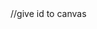 <html><html>

<head>
</head>

<style>

    /*
        This is to make sure
        the canvas is in the right position
        on all browsers lllll
    */

    canvas {
        position: absolute;
        top:0;
        left:0;
    }

</style>

<body>
<canvas id="canvas1"> </canvas>//give id to canvas
<canvas id="myCanvas"></canvas>
<canvas id="myCanvas2"></canvas>
<canvas id="canvas3"></canvas>
<script>

    var canvas1 = document.getElementById("canvas1");//get theeemnet by Id names canvas1    
var canvas2 = document.getElementById("canvas2");//get the elemnet by Id names canvas312
    var canvas3 = document.getElementById("canvas3");//get the elemnet by Id names canvas3
    var width = window.innerWidth;
    var height = window.innerHeight;
    create(canvas1,0,100)//the first canvas is positioned on the left side of screen,which has dim=100;
    create(canvas3,width*2/3,200)//second canvas is positioned on 2/3 width away form screen,which has dim 200;
    createCanvas2();

    function create(input_canvas,left,dim1) {
        var canvas = input_canvas;
        var fov = 800;//field of view
        var context = canvas.getContext("2d");

        canvas.style.left = left;
        canvas.style.border = "1px solid rgb(203,23,103)";
        canvas.setAttribute("width", width/3);
        canvas.setAttribute("height", height);
        canvas.addEventListener('mousemove',getMouse,false);
        var mouseX=0;
        var mouseY=0;
// This array is used to create an individual 3D vertex, represented by a 3D vector xyz
        var point = [];
      // This is where we stash all the vertices
        var points = [];
      //// This is temp storage for when we draw each 3D vertex
        var point3d = [];

        var angleX = 0;
        var angleY = 0;
        var HALF_WIDTH = width/3;
        var HALF_HEIGHT = height/2;

        var x3d = 0;
        var y3d = 0;
        var z3d = 0;

        var lastScale = 0;
        var lastx2d = 0;
        var lasty2d = 0;

        // The below code creates a sphere of points
        var dim = dim1; // This is the number of rings
        // Each ring has as many points as there are rings
        // This is the spacing for each ring
        var spacing = ((Math.PI*2 ) / dim);

        // This is the total number of points
        var numPoints = dim * dim;

        // This is how big the sphere is.
        var size = 100;

        // Now we build the sphere
        for (var i = 0; i < dim ; i++) {

// Calculate the depth spacing

            // Divide spacing in half to make sure cosine and sine keep positive 
          //in order to calculate the depth spacing
           // We only need the positive bit
            
            var z = size * Math.cos(spacing / 2 * i);

// Calculate the size of the current ring
            var s = size * Math.sin(spacing / 2 * i*2);

// For each ring..

            for (var j = 0; j < dim; j++ ) {

// ...create the next point in the circle at the current size s, at the current depth z

                point = [Math.cos(spacing * j) * s,Math.sin(spacing * j) * s,z];

// Add the point to the geometry.

                points.push(point);

            }
        }

        //
        console.log(points.length);

        function draw() {

            context.fillStyle = "rgb(203,23,103)";
            context.fillRect(0, 0, width, height);

            angleX=((mouseX/width)-0.5)/4;
            angleY=((mouseY/height)-0.5)/4;

// Here we run through each point and work out where it should be drawn

            for (var i = 0; i < numPoints; i++) {
                point3d = points[i];
                z3d = point3d[2];

// This is the speed of the z
// It moves the points forwards in space
// We don't need it for the pure rotate
                // z3d -= 1.0;

// Check that the points aren't disappearing into space and if so push them back
// This also stops them stretching
// When they get too close
                if (z3d < -fov) z3d += 0;

                point3d[2] = z3d;

                // Calculate the rotation

                rotateX(point3d,angleX);
                rotateY(point3d,angleY);

                // Get the point in position

                x3d = point3d[0];
                y3d = point3d[1];
                z3d = point3d[2];
// Convert the Z value to a scale factor
// This will give the appearance of depth
                var scale = (fov / (fov + z3d));

// Store the X value with the scaling
// FOV is taken into account
// (just pushing it over to the left a bit too)
                var x2d = (x3d * scale) + HALF_WIDTH / 2;

// Store the Y value with the scaling
// FOV is taken into account

                var y2d = (y3d * scale) + HALF_HEIGHT;

// Draw the point

// Set the size based on scaling
                context.lineWidth = scale;

                context.strokeStyle = "rgb(255,255,255)";
                context.beginPath();
                context.moveTo(x2d, y2d);
                context.lineTo(x2d + scale, y2d);
                context.stroke();
            }
            requestAnimationFrame(draw);
        }

        requestAnimationFrame(draw);

        function rotateX(point3d,angleX) {
            var	x = point3d[0];
            var	z = point3d[2];

            var	cosRY = Math.cos(angleX);
            var	sinRY = Math.sin(angleX);

            var	tempz = z;
            var	tempx = x;

            x= (tempx*cosRY)+(tempz*sinRY);
            z= (tempx*-sinRY)+(tempz*cosRY);

            point3d[0] = x;
            point3d[2] = z;

        }

        function rotateY(point3d,angleY) {
            var y = point3d[1];
            var	z = point3d[2];

            var cosRX = Math.cos(angleY);
            var sinRX = Math.sin(angleY);

            var	tempz = z;
            var	tempy = y;

            y= (tempy*cosRX)+(tempz*sinRX);
            z= (tempy*-sinRX)+(tempz*cosRX);

            point3d[1] = y;
            point3d[2] = z;

        }
    }

    //here's our function 'getMouse'.
    function getMouse (mousePosition) {
//for other browsers..
        if (mousePosition.layerX || mousePosition.layerX === 0) { // Firefox?
            mouseX = mousePosition.layerX;
            mouseY = mousePosition.layerY;
        } else if (mousePosition.offsetX || mousePosition.offsetX === 0) { // Opera?
            mouseX = mousePosition.offsetX;
            mouseY = mousePosition.offsetY;
        }
    }

    function createCanvas2() {
      var mouseX = 1;
        var mouseY = 1;
        var imageObj = new Image();
        imageObj.src = "Painting.jpg";

        var canvas = document.getElementById('myCanvas');
        var canvas2 = document.getElementById('myCanvas2');
        canvas.addEventListener('mousemove', getMouse, false);
        canvas.setAttribute("width",window.innerWidth/3);
         canvas.setAttribute("height",window.innerHeight/2);
      
         canvas2.setAttribute("width",window.innerWidth/3);//divide our screen into 3 parts 
                                           //and one gives canvas2
         canvas2.setAttribute("height",window.innerHeight/2);//divide the middle canvas into 2
        canvas.style.left=window.innerWidth/3;
        canvas2.style.left=window.innerWidth/3;
      canvas2.style.top=window.innerHeight/2;
      
        var context = canvas.getContext('2d');
        var context2 = canvas2.getContext('2d');
        var imageWidth = imageObj.width;
        var imageHeight = imageObj.height;

        context2.drawImage(imageObj, 0, 0);

        var imageData = context2.getImageData(0, 0, imageWidth, imageHeight);//get image data 
                                                      //from picture uploaded
        var data = imageData.data;
        var imageData2 = context.getImageData(0, 0, imageWidth, imageHeight);
        var imageData3 = context.getImageData(0, 0, imageWidth, imageHeight);
        //var imageData2 = imageData;
      
   
       var draw = function() {
       var mouseMod = mouseX - imageWidth/2;//change contrast
        var mouseMod2 = mouseY + imageHeight/2;//change contrast
        for(var i = 1; i < imageHeight-1; i++) {
            
            // This is the row above
            var collm1=(i-1)*imageWidth;
            // This is the row below
            var collp1=(i+1)*imageWidth;
            var position=(i*imageData.width+j)*4
                   // loop through each row
          for(var j = 1; j < imageWidth-1; j++) {
 if (data[((imageWidth * i) + j) * 4] < 2*mouseY-mouseX) {
 // convolution,get new Red value          
            imageData2.data[((imageWidth * i) + j) * 4] = 1*(data[(collm1 + j-1) * 4]) + (-1*(data[(collm1 + j) * 4]))+(0*(data[(collm1 + j+1) * 4]))+(-1*data[((i*imageWidth)+(j-1))*4])+(-1*data[((imageWidth * i) + j+1) * 4])+(2*data[((imageWidth * i) + j) * 4]) + (0*(data[(collp1 + j-1) * 4]))+(-1*(data[(collp1 + j) * 4]))+ 0*(data[(collp1 + j+1) * 4])+2*mouseMod2;
   //convolution,get new Green value
            imageData2.data[((imageWidth * i) + j) * 4+1] = 0*(data[(collm1 + j-1) * 4+1]) + (-2*(data[(collm1 + j) * 4+1]))+(0*(data[(collm1 + j+1) * 4+1]))+(-1*data[((i*imageWidth)+(j-1))*4+1])+(-1*data[((imageWidth * i) + j+1) *4+1])+(6*data[((imageWidth * i) + j) * 4+1]) + (0*(data[(collp1 + j-1) * 4]))+(-2*(data[(collp1 + j) * 4+1]))+ 0*(data[(collp1 + j+1) * 4+1])+0.1*mouseMod2;
   //convolution,get new Blue value
            imageData2.data[((imageWidth * i) + j) * 4+2] = -2*(data[(collm1 + j-1) * 4+2]) + (-1*(data[(collm1 + j) * 4+2]))+(0*(data[(collm1 + j+1) * 4+2]))+(0*data[((i*imageWidth)+(j-1))*4+2])+(-1*data[((imageWidth * i) + j+1) * 4+2])+(5*data[((imageWidth * i) + j) * 4+2]) + 2*(data[(collp1 + j-1) * 4+2])+(-1*(data[(collp1 + j) * 4+2]))+ 4*(data[(collp1 + j+1) * 4+2])+0.2*mouseMod;
   // Alpha
            imageData2.data[((imageWidth * i) + j) * 4+3] = mouseX/mouseY*255;
            

            
} 

           
            else {
                
            imageData2.data[((imageWidth * i) + j) * 4] = -1*(data[(collm1 + j-1) * 4]) + (-1*(data[(collm1 + j) * 4]))+(-1*(data[(collm1 + j+1) * 4]))+(-1*data[((i*imageWidth)+(j-1))*4])+(8*data[((imageWidth * i) + j) * 4])+(-1*data[((imageWidth * i) + j+1) * 4])+ ((-1)*(data[(collp1 + j-1) * 4]))+(-1*data[((imageWidth * i) + j) * 4]) + (-1)*(data[(collp1 + j) * 4])+ (-1)*(data[(collp1 + j+1) * 4])+0.5*mouseMod2;
            imageData2.data[((imageWidth * i) + j) * 4+1] = -1*(data[(collm1 + j-1) * 4+1]) + (-1*(data[(collm1 + j) * 4+1]))+(-1*(data[(collm1 + j+1) * 4+1]))+(-1*data[((i*imageWidth)+(j-1))*4+1])+(8*data[((imageWidth * i) + j) * 4])+(-1*data[((imageWidth * i) + j+1) * 4+1])+ (-1)*(data[(collp1 + j-1) * 4])+(-1)*(data[(collp1 + j) * 4+1])+(-1)*(data[(collp1 + j+1) * 4+1])+(-1)*mouseMod2+ 0.125*mouseMod2;
            imageData2.data[((imageWidth * i) + j) * 4+2] = -1*(data[(collm1 + j-1) * 4+2]) + (-1*(data[(collm1 + j) * 4+2]))+(-1*(data[(collm1 + j+1) * 4+2]))+(-1*data[((i*imageWidth)+(j-1))*4+2])+(8*data[((imageWidth * i) + j) * 4])+(-1*data[((imageWidth * i) + j+1) * 4+2])+(-1*data[((collp1 + j) + j-1) * 4+2]) + (-1)*(data[(collp1 + j) * 4+2])+ (-1)*(data[(collp1 + j+1) * 4+2])+0.1*mouseMod;
            imageData2.data[((imageWidth * i) + j) * 4+3] = mouseX/mouseY*255;
            
                
            }           }
        }
           
        context.putImageData(imageData2,0,0);//put new data into canvas
		requestAnimationFrame(draw);
      };
 
 
      
		requestAnimationFrame(draw);
 
          function getMouse(mousePosition) {
                mouseX = mousePosition.layerX;
                mouseY = mousePosition.layerY;
        }     
    }

</script>

</body>

</html></html>
